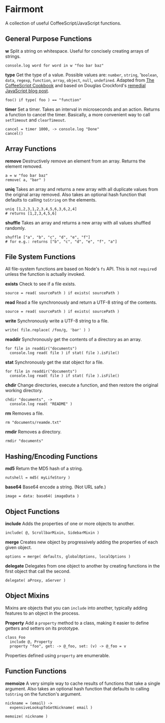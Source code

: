 # Fairmont

A collection of useful CoffeeScript/JavaScript functions.

## General Purpose Functions

**w** Split a string on whitespace. Useful for concisely creating arrays of strings.

    console.log word for word in w "foo bar baz"

**type** Get the type of a value. Possible values are: `number`, `string`, '`boolean`, `data`, `regexp`, `function`, `array`, `object`, `null`, `undefined`. Adapted from [The CoffeeScript Cookbook][0] and based on Douglas Crockford's [remedial JavaScript blog post][1].

[0]:http://coffeescriptcookbook.com/chapters/classes_and_objects/type-function
[1]:http://javascript.crockford.com/remedial.html

    foo() if type( foo ) == "function"

**timer** Set a timer. Takes an interval in microseconds and an action. Returns a function to cancel the timer. Basically, a more convenient way to call `setTimeout` and `clearTimeout`.

    cancel = timer 1000, -> console.log "Done"
    cancel()

## Array Functions

**remove** Destructively remove an element from an array. Returns the element removed.

    a = w "foo bar baz"
    remove( a, "bar" )

**uniq** Takes an array and returns a new array with all duplicate values from the original array removed. Also takes an optional hash function that defaults to calling `toString` on the elements.

    uniq [1,2,3,1,2,3,4,5,6,3,6,2,4]
    # returns [1,2,3,4,5,6]

**shuffle** Takes an array and returns a new array with all values shuffled randomly.

    shuffle ["a", "b", "c", "d", "e", "f"]
    # for e.g.: returns ["b", "c", "d", "e", "f", "a"]

## File System Functions

All file-system functions are based on Node's `fs` API. This is not `require`d unless the function is actually invoked.

**exists** Check to see if a file exists.

    source = read( sourcePath ) if exists( sourcePath )

**read** Read a file synchronously and return a UTF-8 string of the contents.

    source = read( sourcePath ) if exists( sourcePath )

**write** Synchronously write a UTF-8 string to a file.

    write( file.replace( /foo/g, 'bar' ) )

**readdir** Synchronously get the contents of a directory as an array.

    for file in readdir("documents")
      console.log read( file ) if stat( file ).isFile()

**stat** Synchronously get the stat object for a file.

    for file in readdir("documents")
      console.log read( file ) if stat( file ).isFile()

**chdir** Change directories, execute a function, and then restore the original working directory.

    chdir "documents", ->
      console.log read( "README" )

**rm** Removes a file.

    rm "documents/reamde.txt"

**rmdir** Removes a directory.

    rmdir "documents"

## Hashing/Encoding Functions

**md5** Return the MD5 hash of a string.

    nutshell = md5( myLifeStory )

**base64** Base64 encode a string. (Not URL safe.)

    image = data: base64( imageData )

## Object Functions

**include** Adds the properties of one or more objects to another.

    include( @, ScrollbarMixin, SidebarMixin )

**merge** Creates new object by progressively adding the properties of each given object.

    options = merge( defaults, globalOptions, localOptions )

**delegate** Delegates from one object to another by creating functions in the first object that call the second.

    delegate( aProxy, aServer )

## Object Mixins

Mixins are objects that you can `include` into another, typically adding features to an object in the process.

**Property** Add a `property` method to a class, making it easier to define getters and setters on its prototype.

    class Foo
      include @, Property
      property "foo", get: -> @_foo, set: (v) -> @_foo = v

Properties defined using `property` are enumerable.

## Function Functions

**memoize** A very simple way to cache results of functions that take a single argument. Also takes an optional hash function that defaults to calling `toString` on the function's argument.

    nickname = (email) ->
      expensiveLookupToGetNickname( email )

    memoize( nickname )
